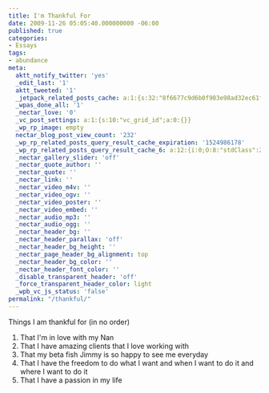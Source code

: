 ```yaml
---
title: I'm Thankful For
date: 2009-11-26 05:05:40.000000000 -06:00
published: true
categories:
- Essays
tags:
- abundance
meta:
  aktt_notify_twitter: 'yes'
  _edit_last: '1'
  aktt_tweeted: '1'
  _jetpack_related_posts_cache: a:1:{s:32:"8f6677c9d6b0f903e98ad32ec61f8deb";a:2:{s:7:"expires";i:1488828321;s:7:"payload";a:3:{i:0;a:1:{s:2:"id";i:214;}i:1;a:1:{s:2:"id";i:276;}i:2;a:1:{s:2:"id";i:7215;}}}}
  _wpas_done_all: '1'
  _nectar_love: '0'
  _vc_post_settings: a:1:{s:10:"vc_grid_id";a:0:{}}
  _wp_rp_image: empty
  nectar_blog_post_view_count: '232'
  _wp_rp_related_posts_query_result_cache_expiration: '1524986178'
  _wp_rp_related_posts_query_result_cache_6: a:12:{i:0;O:8:"stdClass":2:{s:7:"post_id";s:3:"825";s:5:"score";s:17:"74.63755023125954";}i:1;O:8:"stdClass":2:{s:7:"post_id";s:4:"4422";s:5:"score";s:17:"66.53273848528113";}i:2;O:8:"stdClass":2:{s:7:"post_id";s:4:"4428";s:5:"score";s:18:"58.826323593589315";}i:3;O:8:"stdClass":2:{s:7:"post_id";s:4:"4424";s:5:"score";s:17:"56.14127692934699";}i:4;O:8:"stdClass":2:{s:7:"post_id";s:4:"3123";s:5:"score";s:17:"32.31639147821267";}i:5;O:8:"stdClass":2:{s:7:"post_id";s:4:"3431";s:5:"score";s:17:"17.82492988896187";}i:6;O:8:"stdClass":2:{s:7:"post_id";s:4:"1182";s:5:"score";s:17:"16.18017353662692";}i:7;O:8:"stdClass":2:{s:7:"post_id";s:4:"1160";s:5:"score";s:18:"15.963746367287794";}i:8;O:8:"stdClass":2:{s:7:"post_id";s:3:"379";s:5:"score";s:18:"15.963746367287794";}i:9;O:8:"stdClass":2:{s:7:"post_id";s:3:"317";s:5:"score";s:18:"14.269150646538526";}i:10;O:8:"stdClass":2:{s:7:"post_id";s:4:"3116";s:5:"score";s:17:"13.12392442319585";}i:11;O:8:"stdClass":2:{s:7:"post_id";s:3:"728";s:5:"score";s:18:"12.832313007802345";}}
  _nectar_gallery_slider: 'off'
  _nectar_quote_author: ''
  _nectar_quote: ''
  _nectar_link: ''
  _nectar_video_m4v: ''
  _nectar_video_ogv: ''
  _nectar_video_poster: ''
  _nectar_video_embed: ''
  _nectar_audio_mp3: ''
  _nectar_audio_ogg: ''
  _nectar_header_bg: ''
  _nectar_header_parallax: 'off'
  _nectar_header_bg_height: ''
  _nectar_page_header_bg_alignment: top
  _nectar_header_bg_color: ''
  _nectar_header_font_color: ''
  _disable_transparent_header: 'off'
  _force_transparent_header_color: light
  _wpb_vc_js_status: 'false'
permalink: "/thankful/"
---
```

Things I am thankful for (in no order)</p>
<ol>
<li>That I'm in love with my Nan</li>
<li>That I have amazing clients that I love working with</li>
<li>That my beta fish Jimmy is so happy to see me everyday</li>
<li>That I have the freedom to do what I want and when I want to do it and where I want to do it</li>
<li>That I have a passion in my life<strong><br />
</strong></li>
</ol>
